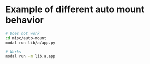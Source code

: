 # Example of different auto mount behavior

```bash
# Does not work
cd misc/auto-mount
modal run lib/a/app.py

# Works
modal run -m lib.a.app
```

